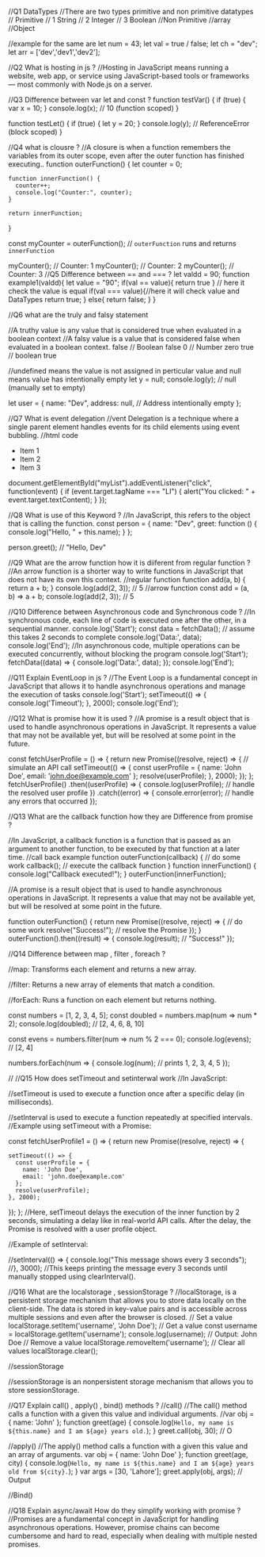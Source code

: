 //Q1 DataTypes
//There are two types primitive and non primitive datatypes 
// Primitive 
// 1 String
// 2 Integer 
// 3 Boolean
//Non Primitive
//array
//Object


//example for the same are 
let num = 43;
let val =  true / false;
let ch = "dev";
let arr = ['dev','dev1','dev2'];

//Q2 What is hosting in js ?
//Hosting in JavaScript means running a website, web app, or service using JavaScript-based tools or frameworks — most commonly with Node.js on a server.

//Q3 Difference between var let and const ?
function testVar() {
    if (true) {
      var x = 10;
    }
    console.log(x); //  10 (function scoped)
  }
  
  function testLet() {
    if (true) {
      let y = 20;
    }
    console.log(y); //  ReferenceError (block scoped)
  }
  
//Q4 what is clousre ? 
//A closure is when a function remembers the variables from its outer scope, even after the outer function has finished executing..
function outerFunction() {
    let counter = 0;
  
    function innerFunction() {
      counter++;
      console.log("Counter:", counter);
    }
  
    return innerFunction;
  }
  
  const myCounter = outerFunction();  // `outerFunction` runs and returns `innerFunction`
  
  myCounter();  // Counter: 1
  myCounter();  // Counter: 2
  myCounter();  // Counter: 3
//Q5 Difference between == and === ?
let valdd = 90;
function example1(valdd){
    let value = "90";
    if(val == value){
        return true
    } // here it check the value is equal
    if(val === value){//here it will check value and DataTypes
        return true;
    }
    else{
        return false;
    }
}

//Q6 what are the truly and falsy statement 

//A truthy value is any value that is considered true when evaluated in a boolean context
//A falsy value is a value that is considered false when evaluated in a boolean context.
false       // Boolean false
0           // Number zero
true // boolean true 

//undefined means the value is not assigned in perticular value and null means value has intentionally empty 
let y = null;
console.log(y); // null (manually set to empty)

let user = {
  name: "Dev",
  address: null,  // Address intentionally empty
};

//Q7 What is event delegation 
//vent Delegation is a technique where a single parent element handles events for its child elements using event bubbling.
//html code 
<ul id="myList">
  <li>Item 1</li>
  <li>Item 2</li>
  <li>Item 3</li>
</ul>
document.getElementById("myList").addEventListener("click", function(event) {
    if (event.target.tagName === "LI") {
      alert("You clicked: " + event.target.textContent);
    }
  });

//Q8 What is use of this Keyword ?
//In JavaScript, this refers to the object that is calling the function.
const person = {
    name: "Dev",
    greet: function () {
      console.log("Hello, " + this.name);
    }
  };
  
  person.greet(); // "Hello, Dev"

  //Q9 What are the arrow function how it is diiferent from regular function ?
  //An arrow function is a shorter way to write functions in JavaScript that does not have its own this context.
  //regular function 
  function add(a, b) {
    return a + b;
  }
  console.log(add(2, 3)); // 5
  //arrow function
  const add = (a, b) => a + b;
console.log(add(2, 3)); //  5

//Q10 Difference between Asynchronous code and Synchronous code ?
//In synchronous code, each line of code is executed one after the other, in a sequential manner. 
console.log('Start');
const data = fetchData(); // assume this takes 2 seconds to complete
console.log('Data:', data);
console.log('End');
//In asynchronous code, multiple operations can be executed concurrently, without blocking the program
console.log('Start');
fetchData((data) => {
  console.log('Data:', data);
});
console.log('End');

//Q11 Explain EventLoop in js ?
//The Event Loop is a fundamental concept in JavaScript that allows it to handle asynchronous operations and manage the execution of tasks
console.log('Start');
setTimeout(() => {
  console.log('Timeout');
}, 2000);
console.log('End');

//Q12 What is promise how it is used ?
//A promise is a result object that is used to handle asynchronous operations in JavaScript. It represents a value that may not be available yet, but will be resolved at some point in the future.

const fetchUserProfile = () => {
    return new Promise((resolve, reject) => {
      // simulate an API call
      setTimeout(() => {
        const userProfile = { name: 'John Doe', email: 'john.doe@example.com' };
        resolve(userProfile);
      }, 2000);
    });
  };
  fetchUserProfile()
    .then((userProfile) => {
      console.log(userProfile); // handle the resolved user profile
    })
    .catch((error) => {
      console.error(error); // handle any errors that occurred
    });

//Q13  What are the callback function how they are Difference from promise ?
  
  //In JavaScript, a callback function is a function that is passed as an argument to another function, to be executed by that function at a later time.
  //call back example 
  function outerFunction(callback) {
    // do some work
    callback(); // execute the callback function
  }
  function innerFunction() {
    console.log("Callback executed!");
  }
  outerFunction(innerFunction);

  //A promise is a result object that is used to handle asynchronous operations in JavaScript. It represents a value that may not be available yet, but will be resolved at some point in the future.

  function outerFunction() {
    return new Promise((resolve, reject) => {
      // do some work
      resolve("Success!"); // resolve the Promise
    });
  }
  outerFunction().then((result) => {
    console.log(result); // "Success!"
  });

//Q14 Difference between map , filter , foreach ?

//map: Transforms each element and returns a new array.

//filter: Returns a new array of elements that match a condition.

//forEach: Runs a function on each element but returns nothing.

const numbers = [1, 2, 3, 4, 5];
const doubled = numbers.map(num => num * 2);
console.log(doubled); //  [2, 4, 6, 8, 10]

const evens = numbers.filter(num => num % 2 === 0);
console.log(evens); // [2, 4]

numbers.forEach(num => {
    console.log(num); // prints 1, 2, 3, 4, 5
  });
  
// //Q15 How does setTimeout and setinterwal work 
//In JavaScript:

//setTimeout is used to execute a function once after a specific delay (in milliseconds).

//setInterval is used to execute a function repeatedly at specified intervals.
//Example using setTimeout with a Promise:

const fetchUserProfile1 = () => {
  return new Promise((resolve, reject) => {
    
    setTimeout(() => {
      const userProfile = {
        name: 'John Doe',
        email: 'john.doe@example.com'
      };
      resolve(userProfile);
    }, 2000);
  });
};
//Here, setTimeout delays the execution of the inner function by 2 seconds, simulating a delay like in real-world API calls. After the delay, the Promise is resolved with a user profile object.

//Example of setInterval:

//setInterval(() => {
  console.log("This message shows every 3 seconds");
//}, 3000);
//This keeps printing the message every 3 seconds until manually stopped using clearInterval().



//Q16 What are the localstorage , sessionStorage ?
//localStorage, is a persistent storage mechanism that allows you to store data locally on the client-side. The data is stored in key-value pairs and is accessible across multiple sessions and even after the browser is closed.
// Set a value
localStorage.setItem('username', 'John Doe');
// Get a value
const username = localStorage.getItem('username');
console.log(username); // Output: John Doe
// Remove a value
localStorage.removeItem('username');
// Clear all values
localStorage.clear();

//sessionStorage

//sessionStorage is an nonpersistent storage mechanism that allows you to store sessionStorage.

//Q17 Explain call() , apply() , bind() methods ?
//call()
//The call() method calls a function with a given this value and individual arguments.
//var obj = { name: 'John' };
function greet(age) {
    console.log(`Hello, my name is ${this.name} and I am ${age} years old.`);
  }
  greet.call(obj, 30); // O

//apply()
//The apply() method calls a function with a given this value and an array of arguments.
var obj = { name: 'John Doe' };
function greet(age, city) {
  console.log(`Hello, my name is ${this.name} and I am ${age} years old from ${city}.`);
}
var args = [30, 'Lahore'];
greet.apply(obj, args); // Output

//Bind()


//Q18 Explain async/await How do they simplify working with promise ?
//Promises are a fundamental concept in JavaScript for handling asynchronous operations. However, promise chains can become cumbersome and hard to read, especially when dealing with multiple nested promises.